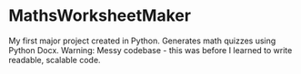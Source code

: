 # MathsWorksheetMaker
My first major project created in Python. Generates math quizzes using Python Docx. Warning: Messy codebase - this was before I learned to write readable, scalable code.
